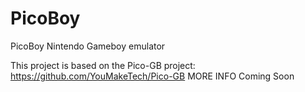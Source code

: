 # PicoBoy
PicoBoy Nintendo Gameboy emulator <cr>

This project is based on the Pico-GB project: https://github.com/YouMakeTech/Pico-GB
MORE INFO Coming Soon

